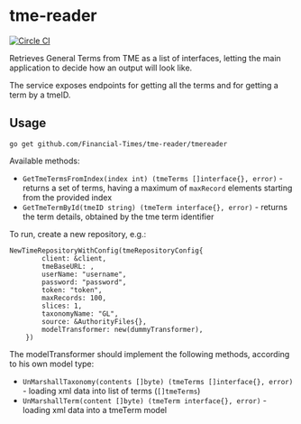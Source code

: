 tme-reader
==========

[![Circle CI](https://circleci.com/gh/Financial-Times/tme-reader/tree/master.png?style=shield)](https://circleci.com/gh/Financial-Times/tme-reader/tree/master)

Retrieves General Terms from TME as a list of interfaces, letting the main application to decide how an output will look like.

The service exposes endpoints for getting all the terms and for getting a term by a tmeID.


Usage
-----

    go get github.com/Financial-Times/tme-reader/tmereader

Available methods:

* `GetTmeTermsFromIndex(index int) (tmeTerms []interface{}, error)` - returns a set of terms, having a maximum of `maxRecord` elements starting from the provided index
* `GetTmeTermById(tmeID string) (tmeTerm interface{}, error)` - returns the term details, obtained by the tme term identifier

To run, create a new repository, e.g.:

    NewTimeRepositoryWithConfig(tmeRepositoryConfig{
            client: &client,
            tmeBaseURL: ,
            userName: "username",
            password: "password",
            token: "token",
            maxRecords: 100,
            slices: 1,
            taxonomyName: "GL",
            source: &AuthorityFiles{},
            modelTransformer: new(dummyTransformer),
        })

The modelTransformer should implement the following methods, according to his own model type:

* `UnMarshallTaxonomy(contents []byte) (tmeTerms []interface{}, error)` - loading xml data into list of terms (`[]tmeTerms`)
* `UnMarshallTerm(content []byte) (tmeTerm interface{}, error)` - loading xml data into a tmeTerm model

